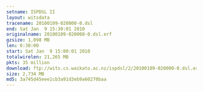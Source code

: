 ```yaml
---
setname: ISPDSL II
layout: witsdata
tracename: 20100109-020000-0.dsl
end: Sat Jan  9 15:30:01 2010
originalname: 20100109-020000-0.dsl.erf
gzsize: 1,098 MB
len: 0:30:00
start: Sat Jan  9 15:00:01 2010
totalwirelen: 21,265 MB
pkts: 35 million
download: ftp://wits.cs.waikato.ac.nz/ispdsl/2/20100109-020000-0.dsl.erf.gz
size: 2,734 MB
md5: 3a745d45eee1cb3a91d3eb9a60270baa
---
```

